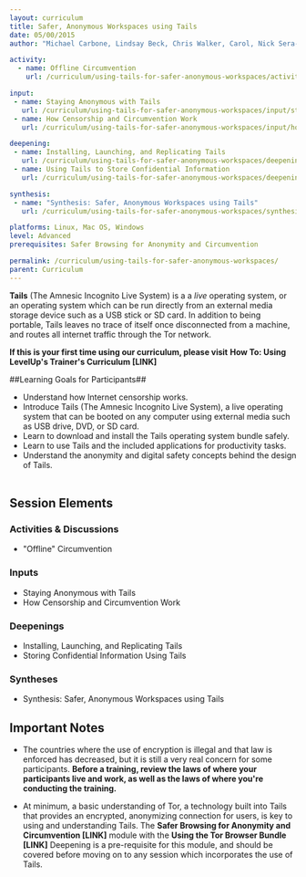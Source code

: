 ```yaml
---
layout: curriculum
title: Safer, Anonymous Workspaces using Tails
date: 05/00/2015
author: "Michael Carbone, Lindsay Beck, Chris Walker, Carol, Nick Sera-Leyva"

activity:
  - name: Offline Circumvention
    url: /curriculum/using-tails-for-safer-anonymous-workspaces/activity-and-discussion/offline-circumvention/

input:
 - name: Staying Anonymous with Tails
   url: /curriculum/using-tails-for-safer-anonymous-workspaces/input/staying-anonymous-with-tails/
 - name: How Censorship and Circumvention Work
   url: /curriculum/using-tails-for-safer-anonymous-workspaces/input/how-censorship-and-circumvention-work/

deepening:
 - name: Installing, Launching, and Replicating Tails
   url: /curriculum/using-tails-for-safer-anonymous-workspaces/deepening/installing-tails/
 - name: Using Tails to Store Confidential Information
   url: /curriculum/using-tails-for-safer-anonymous-workspaces/deepening/storing-confidential-info/

synthesis:
 - name: "Synthesis: Safer, Anonymous Workspaces using Tails"
   url: /curriculum/using-tails-for-safer-anonymous-workspaces/synthesis/

platforms: Linux, Mac OS, Windows
level: Advanced
prerequisites: Safer Browsing for Anonymity and Circumvention

permalink: /curriculum/using-tails-for-safer-anonymous-workspaces/
parent: Curriculum
---
```


**Tails** (The Amnesic Incognito Live System) is a a *live* operating system, or an operating system which can be run directly from an external media storage device such as a USB stick or SD card. In addition to being portable, Tails leaves no trace of itself once disconnected from a machine, and routes all internet traffic through the Tor network.

**If this is your first time using our curriculum, please visit** **How To: Using LevelUp's Trainer's Curriculum [LINK]**

##Learning Goals for Participants##
- Understand how Internet censorship works.
- Introduce Tails (The Amnesic Incognito Live System), a live operating system that can be booted on any computer using external media such as USB drive, DVD, or SD card.
- Learn to download and install the Tails operating system bundle safely.
- Learn to use Tails and the included applications for productivity tasks.
- Understand the anonymity and digital safety concepts behind the design of Tails.
<br><br>

## Session Elements ##

### Activities & Discussions ###


- "Offline" Circumvention

### Inputs ###


- Staying Anonymous with Tails
- How Censorship and Circumvention Work

### Deepenings ###


- Installing, Launching, and Replicating Tails
- Storing Confidential Information Using Tails

### Syntheses ###

- Synthesis: Safer, Anonymous Workspaces using Tails


## Important Notes ##



- The countries where the use of encryption is illegal and that law is enforced has decreased, but it is still a very real concern for some participants. **Before a training, review the laws of where your participants live and work, as well as the laws of where you're conducting the training.**



- At minimum, a basic understanding of Tor, a technology built into Tails that provides an encrypted, anonymizing connection for users, is key to using and understanding Tails. The **Safer Browsing for Anonymity and Circumvention [LINK]** module with the **Using the Tor Browser Bundle  [LINK]** Deepening is a pre-requisite for this module, and should be covered before moving on to any session which incorporates the use of Tails.

